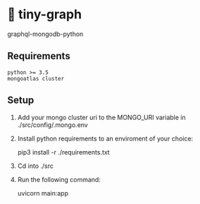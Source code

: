 # 🧬 tiny-graph
graphql-mongodb-python 

## Requirements

    python >= 3.5
    mongoatlas cluster

## Setup

1) Add your mongo cluster uri to the MONGO_URI variable in ./src/config/.mongo.env

2) Install python requirements to an enviroment of your choice: 

    pip3 install -r ./requirements.txt

3) Cd into ./src

4) Run the following command: 

    uvicorn main:app